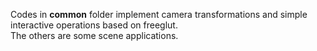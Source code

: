 Codes in **common** folder implement camera transformations and simple interactive operations based on freeglut.  
The others are some scene applications.
